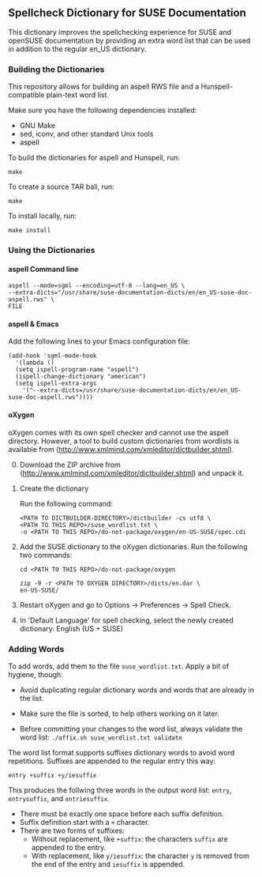## Spellcheck Dictionary for SUSE Documentation

This dictionary improves the spellchecking experience for SUSE and openSUSE
documentation by providing an extra word list that can be used in addition
to the regular en_US dictionary.

### Building the Dictionaries

This repository allows for building an aspell RWS file and a Hunspell-compatible
plain-text word list.

Make sure you have the following dependencies installed:

* GNU Make
* sed, iconv, and other standard Unix tools
* aspell

To build the dictionaries for aspell and Hunspell, run:

```
make
```

To create a source TAR ball, run:

```
make
```

To install locally, run:

```
make install
```


### Using the Dictionaries

#### aspell Command line

```
aspell --mode=sgml --encoding=utf-8 --lang=en_US \
--extra-dicts="/usr/share/suse-documentation-dicts/en/en_US-suse-doc-aspell.rws" \
FILE
```

#### aspell & Emacs

Add the following lines to your Emacs configuration file:

```
(add-hook 'sgml-mode-hook
  '(lambda ()
  (setq ispell-program-name "aspell")
  (ispell-change-dictionary "american")
  (setq ispell-extra-args
    '("--extra-dicts=/usr/share/suse-documentation-dicts/en/en_US-suse-doc-aspell.rws"))))
```

#### oXygen

oXygen comes with its own spell checker and cannot use the aspell
directory. However, a tool to build custom dictionaries from wordlists
is available from (http://www.xmlmind.com/xmleditor/dictbuilder.shtml).

0. Download the ZIP archive from
   (http://www.xmlmind.com/xmleditor/dictbuilder.shtml)
   and unpack it.

1. Create the dictionary

   Run the following command:

   ```
   <PATH TO DICTBUILDER-DIRECTORY>/dictbuilder -cs utf8 \
   <PATH TO THIS REPO>/suse_wordlist.txt \
   -o <PATH TO THIS REPO>/do-not-package/oxygen/en-US-SUSE/spec.cdi
   ```

2. Add the SUSE dictionary to the oXygen dictionaries.
   Run the following two commands:

   ```
   cd <PATH TO THIS REPO>/do-not-package/oxygen

   zip -9 -r <PATH TO OXYGEN DIRECTORY>/dicts/en.dar \
   en-US-SUSE/
   ```

3. Restart oXygen and go to Options -> Preferences -> Spell Check.

4. In 'Default Language' for spell checking, select the newly created dictionary: English (US + SUSE)

### Adding Words

To add words, add them to the file `suse_wordlist.txt`. Apply a bit of
hygiene, though:

* Avoid duplicating regular dictionary words and words that are already in
  the list.

* Make sure the file is sorted, to help others working on it later.

* Before committing your changes to the word list, always validate the word
  list: `./affix.sh suse_wordlist.txt validate`

The word list format supports suffixes dictionary words to avoid word
repetitions. Suffixes are appended to the regular entry this way:

```
entry +suffix +y/iesuffix
```

This produces the follwing three words in the output word list: `entry`,
`entrysuffix`, and `entriesuffix`.

* There must be exactly one space before each suffix definition.
* Suffix definition start with a `+` character.
* There are two forms of suffixes:
  * Without replacement, like `+suffix`: the characters `suffix` are appended
    to the entry.
  * With replacement, like `y/iesuffix`: the character `y` is removed from the
    end of the entry and `iesuffix` is appended.
